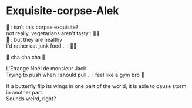 # Exquisite-corpse-Alek
:vampire: : isn't this corpse exquisite? <br>
not really, vegetarians aren't tasty : :vampire_woman: <br>
:vampire: : but they are healthy <br> 
I'd rather eat junk food... : :vampire_woman: <br>

:musical_note: cha cha cha :musical_note:

L'Étrange Noël de monsieur Jack <br>
Trying to push when I should pull... I feel like a gym bro :muscle:

If a butterfly flip its wings in one part of the world,
it is able to cause storm in another part. <br>
Sounds weird, right?
